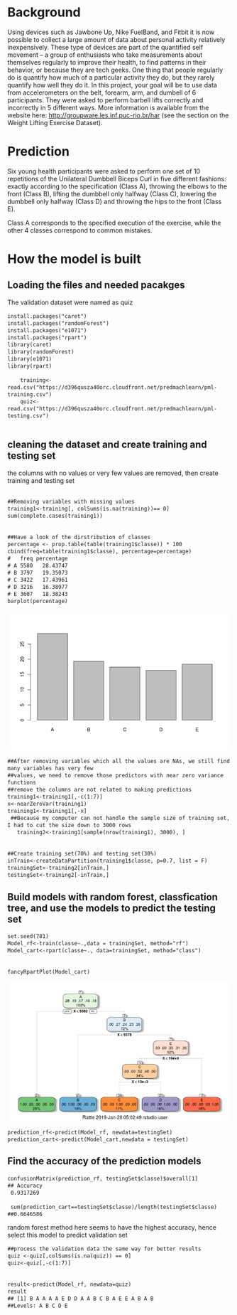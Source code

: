 # Background

Using devices such as Jawbone Up, Nike FuelBand, and Fitbit it is now possible to collect a large amount of data about personal
activity relatively inexpensively. These type of devices are part of the quantified self movement – a group of enthusiasts who 
take measurements about themselves regularly to improve their health, to find patterns in their behavior, or because they are tech geeks.
One thing that people regularly do is quantify how much of a particular activity they do, but they rarely quantify how well they do it. 
In this project, your goal will be to use data from accelerometers on the belt, forearm, arm, and dumbell of 6 participants. They were
asked to perform barbell lifts correctly and incorrectly in 5 different ways. More information is available 
from the website here: http://groupware.les.inf.puc-rio.br/har (see the section on the Weight Lifting Exercise Dataset).

# Prediction
Six young health participants were asked to perform one set of 10 repetitions of the Unilateral Dumbbell 
Biceps Curl in five different fashions: exactly according to the specification (Class A), throwing the elbows to the front (Class B), 
lifting the dumbbell only halfway (Class C), lowering the dumbbell only halfway (Class D) and throwing the hips to the front (Class E).

Class A corresponds to the specified execution of the exercise, while the other 4 classes correspond to common mistakes.

# How the model is built

## Loading the files and needed pacakges
The validation dataset were named as quiz
```
install.packages("caret")
install.packages("randomForest")
install.packages("e1071")
install.packages("rpart")
library(caret)
library(randomForest)
library(e1071)
library(rpart)
    
    training<-read.csv("https://d396qusza40orc.cloudfront.net/predmachlearn/pml-training.csv")
    quiz<-read.csv("https://d396qusza40orc.cloudfront.net/predmachlearn/pml-testing.csv")
  
```
## cleaning the dataset and create training and testing set
the columns with no values or very few values are removed, then create training and testing set 

```

##Removing variables with missing values
training1<-training[, colSums(is.na(training))== 0]
sum(complete.cases(training1))


##Have a look of the dirstribution of classes
percentage <- prop.table(table(training1$classe)) * 100
cbind(freq=table(training1$classe), percentage=percentage)
#   freq percentage
# A 5580   28.43747
# B 3797   19.35073
# C 3422   17.43961
# D 3216   16.38977
# E 3607   18.38243
barplot(percentage)
```
![bar plot](https://github.com/FabioYyc/PML-final-project/blob/master/Rplot.png)


```
##After removing variables which all the values are NAs, we still find many variables has very few
##values, we need to remove those predictors with near zero variance functions
##remove the columns are not related to making predictions
training1<-training1[,-c(1:7)]
x<-nearZeroVar(training1)
training1<-training1[,-x]
 ##Because my computer can not handle the sample size of training set, I had to cut the size down to 3000 rows
   training2<-training1[sample(nrow(training1), 3000), ]
   
   
##Create training set(70%) and testing set(30%)
inTrain<-createDataPartition(training1$classe, p=0.7, list = F)
trainingSet<-training2[inTrain,]
testingSet<-training2[-inTrain,]

```

    
## Build models with random forest, classfication tree, and use the models to predict the testing set
   
    set.seed(781)
    Model_rf<-train(classe~.,data = trainingSet, method="rf")
    Model_cart<-rpart(classe~., data=trainingSet, method="class")
   
    
    fancyRpartPlot(Model_cart)
 ![Tree](https://github.com/FabioYyc/PML-final-project/blob/master/Tree.png)
    
    prediction_rf<-predict(Model_rf, newdata=testingSet)
    prediction_cart<-predict(Model_cart,newdata = testingSet)
   
    
## Find the accuracy of the prediction models
    confusionMatrix(prediction_rf, testingSet$classe)$overall[1]
    ## Accuracy 
     0.9317269 
     
     sum(prediction_cart==testingSet$classe)/length(testingSet$classe)
    ##0.6646586

    


random forest method here seems to have the highest accuracy, hence select this model to predict validation set
 
    ##process the validation data the same way for better results
    quiz <-quiz[,colSums(is.na(quiz)) == 0]
    quiz<-quiz[,-c(1:7)]
  
    
    result<-predict(Model_rf, newdata=quiz)
    result
    ## [1] B A A A A E D D A A B C B A E E A B A B
    ##Levels: A B C D E
